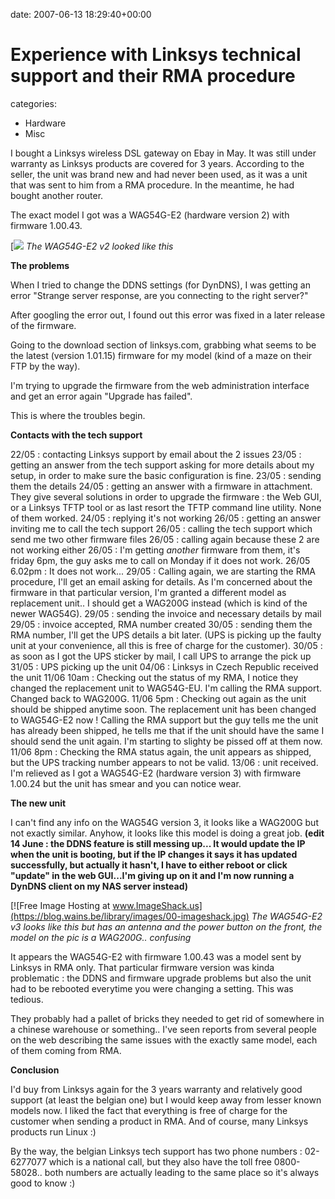 


date: 2007-06-13 18:29:40+00:00


# Experience with Linksys technical support and their RMA procedure

categories:
- Hardware
- Misc


I bought a Linksys wireless DSL gateway on Ebay in May. It was still under warranty as Linksys products are covered for 3 years.
According to the seller, the unit was brand new and had never been used, as it was a unit that was sent to him from a RMA procedure. In the meantime, he had bought another router.

The exact model I got was a WAG54G-E2 (hardware version 2) with firmware 1.00.43.

[![](https://blog.wains.be/library/images/00-imageshack.jpg)
_The WAG54G-E2 v2 looked like this_

**The problems**

When I tried to change the DDNS settings (for DynDNS), I was getting an error "Strange server response, are you connecting to the right server?"

After googling the error out, I found out this error was fixed in a later release of the firmware.

<!-- more -->

Going to the download section of linksys.com, grabbing what seems to be the latest (version 1.01.15) firmware for my model (kind of a maze on their FTP by the way).

I'm trying to upgrade the firmware from the web administration interface and get an error again "Upgrade has failed".

This is where the troubles begin.

**Contacts with the tech support**

22/05 : contacting Linksys support by email about the 2 issues
23/05 : getting an answer from the tech support asking for more details about my setup, in order to make sure the basic configuration is fine.
23/05 : sending them the details
24/05 : getting an answer with a firmware in attachment. They give several solutions in order to upgrade the firmware : the Web GUI, or a Linksys TFTP tool or as last resort the TFTP command line utility. None of them worked.
24/05 : replying it's not working
26/05 : getting an answer inviting me to call the tech support
26/05 : calling the tech support which send me two other firmware files
26/05 : calling again because these 2 are not working either
26/05 : I'm getting *another* firmware from them, it's friday 6pm, the guy asks me to call on Monday if it does not work.
26/05 6.02pm : It does not work...
29/05 : Calling again, we are starting the RMA procedure, I'll get an email asking for details. As I'm concerned about the firmware in that particular version, I'm granted a different model as replacement unit.. I should get a WAG200G instead (which is kind of the newer WAG54G).
29/05 : sending the invoice and necessary details by mail
29/05 : invoice accepted, RMA number created
30/05 : sending them the RMA number, I'll get the UPS details a bit later. (UPS is picking up the faulty unit at your convenience, all this is free of charge for the customer).
30/05 : as soon as I got the UPS sticker by mail, I call UPS to arrange the pick up
31/05 : UPS picking up the unit
04/06 : Linksys in Czech Republic received the unit
11/06 10am : Checking out the status of my RMA, I notice they changed the replacement unit to WAG54G-EU. I'm calling the RMA support. Changed back to WAG200G.
11/06 5pm : Checking out again as the unit should be shipped anytime soon. The replacement unit has been changed to WAG54G-E2 now ! Calling the RMA support but the guy tells me the unit has already been shipped, he tells me that if the unit should have the same I should send the unit again. I'm starting to slighty be pissed off at them now.
11/06 8pm : Checking the RMA status again, the unit appears as shipped, but the UPS tracking number appears to not be valid.
13/06 : unit received. I'm relieved as I got a WAG54G-E2 (hardware version 3) with firmware 1.00.24 but the unit has smear and you can notice wear.

**The new unit**

I can't find any info on the WAG54G version 3, it looks like a WAG200G but not exactly similar.
Anyhow, it looks like this model is doing a great job. **(edit 14 June : the DDNS feature is still messing up... It would update the IP when the unit is booting, but if the IP changes it says it has updated successfully, but actually it hasn't, I have to either reboot or click "update" in the web GUI...I'm giving up on it and I'm now running a DynDNS client on my NAS server instead)**

[![Free Image Hosting at www.ImageShack.us](https://blog.wains.be/library/images/00-imageshack.jpg)
_The WAG54G-E2 v3 looks like this but has an antenna and the power button on the front, the model on the pic is a WAG200G.. confusing_

It appears the WAG54G-E2 with firmware 1.00.43 was a model sent by Linksys in RMA only.
That particular firmware version was kinda problematic : the DDNS and firmware upgrade problems but also the unit had to be rebooted everytime you were changing a setting. This was tedious.

They probably had a pallet of bricks they needed to get rid of somewhere in a chinese warehouse or something.. 
I've seen reports from several people on the web describing the same issues with the exactly same model, each of them coming from RMA.

**Conclusion**

I'd buy from Linksys again for the 3 years warranty and relatively good support (at least the belgian one) but I would keep away from lesser known models now.
I liked the fact that everything is free of charge for the customer when sending a product in RMA.
And of course, many Linksys products run Linux :)

By the way, the belgian Linksys tech support has two phone numbers : 02-6277077 which is a national call, but they also have the toll free 0800-58028.. both numbers are actually leading to the same place so it's always good to know :)

